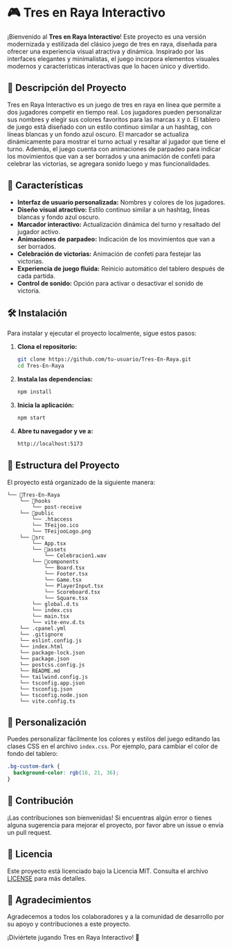 # 🎮 Tres en Raya Interactivo

¡Bienvenido al **Tres en Raya Interactivo**! Este proyecto es una versión modernizada y estilizada del clásico juego de tres en raya, diseñada para ofrecer una experiencia visual atractiva y dinámica. Inspirado por las interfaces elegantes y minimalistas, el juego incorpora elementos visuales modernos y características interactivas que lo hacen único y divertido.

## 📜 Descripción del Proyecto

Tres en Raya Interactivo es un juego de tres en raya en línea que permite a dos jugadores competir en tiempo real. Los jugadores pueden personalizar sus nombres y elegir sus colores favoritos para las marcas `X` y `O`. El tablero de juego está diseñado con un estilo continuo similar a un hashtag, con líneas blancas y un fondo azul oscuro. El marcador se actualiza dinámicamente para mostrar el turno actual y resaltar al jugador que tiene el turno. Además, el juego cuenta con animaciones de parpadeo para indicar los movimientos que van a ser borrados y una animación de confeti para celebrar las victorias, se agregara sonido luego y mas funcionalidades.

## 🚀 Características

- **Interfaz de usuario personalizada:** Nombres y colores de los jugadores.
- **Diseño visual atractivo:** Estilo continuo similar a un hashtag, líneas blancas y fondo azul oscuro.
- **Marcador interactivo:** Actualización dinámica del turno y resaltado del jugador activo.
- **Animaciones de parpadeo:** Indicación de los movimientos que van a ser borrados.
- **Celebración de victorias:** Animación de confeti para festejar las victorias.
- **Experiencia de juego fluida:** Reinicio automático del tablero después de cada partida.
- **Control de sonido:** Opción para activar o desactivar el sonido de victoria.

## 🛠️ Instalación

Para instalar y ejecutar el proyecto localmente, sigue estos pasos:

1. **Clona el repositorio:**

   ```sh
   git clone https://github.com/tu-usuario/Tres-En-Raya.git
   cd Tres-En-Raya
   ```

2. **Instala las dependencias:**

   ```sh
   npm install
   ```

3. **Inicia la aplicación:**

   ```sh
   npm start
   ```

4. **Abre tu navegador y ve a:**
   ```sh
   http://localhost:5173
   ```

## 📂 Estructura del Proyecto

El proyecto está organizado de la siguiente manera:

```plaintext
└── 📁Tres-En-Raya
    └── 📁hooks
        └── post-receive
    └── 📁public
        └── .htaccess
        └── TFeijoo.ico
        └── TFeijooLogo.png
    └── 📁src
        └── App.tsx
        └── 📁assets
            └── Celebracion1.wav
        └── 📁components
            └── Board.tsx
            └── Footer.tsx
            └── Game.tsx
            └── PlayerInput.tsx
            └── Scoreboard.tsx
            └── Square.tsx
        └── global.d.ts
        └── index.css
        └── main.tsx
        └── vite-env.d.ts
    └── .cpanel.yml
    └── .gitignore
    └── eslint.config.js
    └── index.html
    └── package-lock.json
    └── package.json
    └── postcss.config.js
    └── README.md
    └── tailwind.config.js
    └── tsconfig.app.json
    └── tsconfig.json
    └── tsconfig.node.json
    └── vite.config.ts
```

## 🎨 Personalización

Puedes personalizar fácilmente los colores y estilos del juego editando las clases CSS en el archivo `index.css`. Por ejemplo, para cambiar el color de fondo del tablero:

```css
.bg-custom-dark {
  background-color: rgb(16, 21, 36);
}
```

## 🐛 Contribución

¡Las contribuciones son bienvenidas! Si encuentras algún error o tienes alguna sugerencia para mejorar el proyecto, por favor abre un issue o envía un pull request.

## 📄 Licencia

Este proyecto está licenciado bajo la Licencia MIT. Consulta el archivo [LICENSE](LICENSE) para más detalles.

## 🎉 Agradecimientos

Agradecemos a todos los colaboradores y a la comunidad de desarrollo por su apoyo y contribuciones a este proyecto.

¡Diviértete jugando Tres en Raya Interactivo! 🚀
